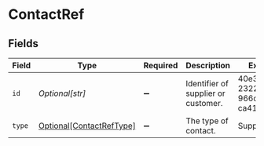 # ContactRef


## Fields

| Field                                                             | Type                                                              | Required                                                          | Description                                                       | Example                                                           |
| ----------------------------------------------------------------- | ----------------------------------------------------------------- | ----------------------------------------------------------------- | ----------------------------------------------------------------- | ----------------------------------------------------------------- |
| `id`                                                              | *Optional[str]*                                                   | :heavy_minus_sign:                                                | Identifier of supplier or customer.                               | 40e3e57c-2322-4898-966c-ca41adfd23fd                              |
| `type`                                                            | [Optional[ContactRefType]](../../models/shared/contactreftype.md) | :heavy_minus_sign:                                                | The type of contact.                                              | Supplier                                                          |